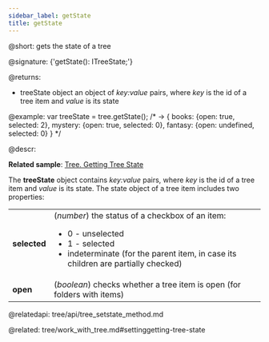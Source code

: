 ```yaml
---
sidebar_label: getState
title: getState
---          
```


@short: gets the state of a tree

@signature: {'getState(): ITreeState;'}

@returns:
- treeState		object		an object of <i>key:value</i> pairs, where <i>key</i> is the id of a tree item and <i>value</i> is its state


@example:
var treeState = tree.getState();
/* -> 
{
	books: {open: true, selected: 2}, 
    mystery: {open: true, selected: 0}, 
    fantasy: {open: undefined, selected: 0}
}
*/



@descr:

**Related sample**: [Tree. Getting Tree State](https://snippet.dhtmlx.com/xo6y6xi6)

The **treeState** object contains *key:value* pairs, where *key* is the id of a tree item and *value* is its state. The state object of a tree item includes two properties:

<table class="webixdoc_links">
	<tbody>
        <tr>
			<td class="webixdoc_links0"><b>selected</b></td>
			<td>(<i>number</i>) the status of a checkbox of an item: 
				<ul>
					<li>0 - unselected </li>
					<li>1 - selected  </li>
					<li>indeterminate (for the parent item, in case its children are partially checked) </li>
				</ul>
			</td>
		</tr>
		<tr>
			<td class="webixdoc_links0"><b>open</b></td>
			<td>(<i>boolean</i>) checks whether a tree item is open (for folders with items)</td>
		</tr>
    </tbody>
</table>

@relatedapi:
tree/api/tree_setstate_method.md

@related: tree/work_with_tree.md#settinggetting-tree-state


